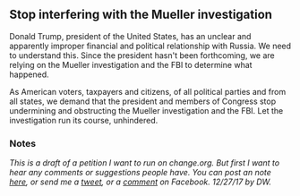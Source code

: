 ## Stop interfering with the Mueller investigation

Donald Trump, president of the United States, has an unclear and apparently improper financial and political relationship with Russia. We need to understand this. Since the president hasn't been forthcoming, we are relying on the Mueller investigation and the FBI to determine what happened.

As American voters, taxpayers and citizens, of all political parties and from all states, we demand that the president and members of Congress stop undermining and obstructing the Mueller investigation and the FBI. Let the investigation run its course, unhindered.

### Notes

<i>This is a draft of a petition I want to run on change.org. But first I want to hear any comments or suggestions people have. You can post an note <a href="https://github.com/scripting/open-source-writing/issues/1">here</a>, or send me a <a href="https://twitter.com/davewiner">tweet</a>, or a <a href="https://www.facebook.com/dave.winer.12/posts/664629957077746?notif_id=1514302019444670&notif_t=feedback_reaction_generic">comment</a> on Facebook. 12/27/17 by DW.</i>


